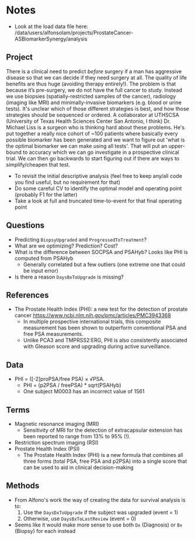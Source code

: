 # Notes

- Look at the load data file here:
/data/users/alfonsolam/projects/ProstateCancer-ASBiomarkerSynergy/analysis

## Project

There is a clinical need to predict *before* surgery if a man has aggressive disease so that we can decide if they need surgery at all.  The quality of life benefits are thus huge (avoiding therapy entirely!).  The problem is that because it’s pre-surgery, we do not have the full cancer to study.  Instead we use biopsies (spatially-restricted samples of the cancer), radiology (imaging like MRI) and minimally-invasive biomarkers (e.g. blood or urine tests).  It's unclear which of those different strategies is best, and how those strategies should be sequenced or ordered.  A collaborator at UTHSCSA (University of Texas Health Sciences Center San Antonio, I think) Dr. Michael Liss is a surgeon who is thinking hard about these problems.  He's put together a really nice cohort of ~100 patients where basically every possible biomarker has been generated and we want to figure out 'what is the optimal biomarker we can make using all tests'.  That will put an upper-bound to accuracy which we can go investigate in a prospective clinical trial.  We can then go backwards to start figuring out if there are ways to simplify/cheapen that test.

  - To revisit the initial descriptive analysis (feel free to keep any/all code you find useful, but no requirement for that)
  - Do some careful CV to identify the optimal model and operating point (probably F1 for the latter)
  - Take a look at full and truncated time-to-event for that final operating point


## Questions
  - Predicting `BiopsyUpgraded` and `ProgressedToTreatment`?
  - What are we optimizing? Prediction? Cost?
  - What is the difference between SOCPSA and PSAHyb? Looks like PHI is computed from PSAHyb
    - Generally correlated but a few outliers (one extreme one that could be input error)
  - Is there a reason `DaysBxToUpgrade` is missing?

## References
  - The Prostate Health Index (PHI): a new test for the detection of prostate cancer https://www.ncbi.nlm.nih.gov/pmc/articles/PMC3943368
    - In multiple prospective international trials, this composite measurement has been shown to outperform conventional PSA and free PSA measurements.
    - Unlike PCA3 and TMPRSS2:ERG, PHI is also consistently associated with Gleason score and upgrading during active surveillance.

## Data
  - PHI = ([-2]proPSA/free PSA) × √PSA.
    - PHI = (p2PSA / freePSA) * sqrt(PSAHyb)
    - One subject M0003 has an incorrect value of 1561
    
## Terms
  - Magnetic resonance imaging (MRI)
    - Sensitivity of MRI for the detection of extracapsular extension has been reported to range from 13% to 95% (!).
  - Restriction spectrum imaging (RSI)
  - Prostate Health Index (PSI)
    - The Prostate Health Index (PHI) is a new formula that combines all three forms (total PSA, free PSA and p2PSA) into a single score that can be used to aid in clinical decision-making

## Methods
  - From Alfono's work the way of creating the data for survival analysis is to:
    1. Use the `DaysDxToUpgrade` if the subject was upgraded (event = 1)
    2. Otherwise, use `DaysBxToLastReview` (event = 0)
  - Seems like it would make more sense to use both `Dx` (Diagnosis) or `Bx` (Biopsy) for each instead
    
